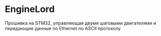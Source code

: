 # EngineLord
 Прошивка на STM32, управляющая двумя шаговыми двигателями и передающие данные по Ethernet по ASCII протоколу
